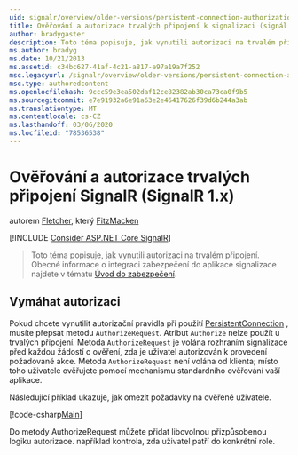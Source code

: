 ```yaml
---
uid: signalr/overview/older-versions/persistent-connection-authorization
title: Ověřování a autorizace trvalých připojení k signalizaci (signál 1. x) | Microsoft Docs
author: bradygaster
description: Toto téma popisuje, jak vynutili autorizaci na trvalém připojení. Obecné informace o integraci zabezpečení do aplikace Signal,...
ms.author: bradyg
ms.date: 10/21/2013
ms.assetid: c34bc627-41af-4c21-a817-e97a19a7f252
msc.legacyurl: /signalr/overview/older-versions/persistent-connection-authorization
msc.type: authoredcontent
ms.openlocfilehash: 9ccc59e3ea502daf12ce82382ab30ca73ca0f9b5
ms.sourcegitcommit: e7e91932a6e91a63e2e46417626f39d6b244a3ab
ms.translationtype: MT
ms.contentlocale: cs-CZ
ms.lasthandoff: 03/06/2020
ms.locfileid: "78536538"
---
```

# <a name="authentication-and-authorization-for-signalr-persistent-connections-signalr-1x"></a>Ověřování a autorizace trvalých připojení SignalR (SignalR 1.x)

autorem [Fletcher](https://github.com/pfletcher), který [FitzMacken](https://github.com/tfitzmac)

[!INCLUDE [Consider ASP.NET Core SignalR](~/includes/signalr/signalr-version-disambiguation.md)]

> Toto téma popisuje, jak vynutili autorizaci na trvalém připojení. Obecné informace o integraci zabezpečení do aplikace signalizace najdete v tématu [Úvod do zabezpečení](index.md).

## <a name="enforce-authorization"></a>Vymáhat autorizaci

Pokud chcete vynutilit autorizační pravidla při použití [PersistentConnection](https://msdn.microsoft.com/library/microsoft.aspnet.signalr.persistentconnection(v=vs.111).aspx) , musíte přepsat metodu `AuthorizeRequest`. Atribut `Authorize` nelze použít u trvalých připojení. Metoda `AuthorizeRequest` je volána rozhraním signalizace před každou žádostí o ověření, zda je uživatel autorizován k provedení požadované akce. Metoda `AuthorizeRequest` není volána od klienta; místo toho uživatele ověřujete pomocí mechanismu standardního ověřování vaší aplikace.

Následující příklad ukazuje, jak omezit požadavky na ověřené uživatele.

[!code-csharp[Main](persistent-connection-authorization/samples/sample1.cs)]

Do metody AuthorizeRequest můžete přidat libovolnou přizpůsobenou logiku autorizace. například kontrola, zda uživatel patří do konkrétní role.
